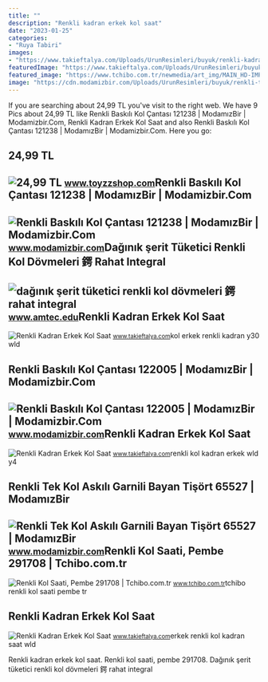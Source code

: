```yaml
---
title: ""
description: "Renkli kadran erkek kol saat"
date: "2023-01-25"
categories:
- "Ruya Tabiri"
images:
- "https://www.takieftalya.com/Uploads/UrunResimleri/buyuk/renkli-kadran-erkek--kol-saat-b0f1.jpg"
featuredImage: "https://www.takieftalya.com/Uploads/UrunResimleri/buyuk/renkli-kadran-erkek--kol-saat-fc7e.jpg"
featured_image: "https://www.tchibo.com.tr/newmedia/art_img/MAIN_HD-IMPORTED/374e1daa9d32855/.jpg"
image: "https://cdn.modamizbir.com/Uploads/UrunResimleri/buyuk/renkli-tek-kol-askili-garnili-bayan-tisort-65527-1703082223.jpg"
---
```


If you are searching about 24,99 TL you've visit to the right web. We have 9 Pics about 24,99 TL like Renkli Baskılı Kol Çantası 121238 | ModamızBir | Modamizbir.Com, Renkli Kadran Erkek Kol Saat and also Renkli Baskılı Kol Çantası 121238 | ModamızBir | Modamizbir.Com. Here you go:

24,99 TL
--------

 ![24,99 TL](https://cdn-nq.toyzzshop.com/product/orj/94739_Renkli_Kol_Saati_Kare.jpg) <small>www.toyzzshop.com</small>Renkli Baskılı Kol Çantası 121238 | ModamızBir | Modamizbir.Com
---------------------------------------------------------------

 ![Renkli Baskılı Kol Çantası 121238 | ModamızBir | Modamizbir.Com](https://cdn.modamizbir.com/Uploads/UrunResimleri/buyuk/renkli-baskili-kol-cantasi-121238-2103143071.jpg) <small>www.modamizbir.com</small>Dağınık şerit Tüketici Renkli Kol Dövmeleri 鍔 Rahat Integral
------------------------------------------------------------

 ![dağınık şerit tüketici renkli kol dövmeleri 鍔 rahat integral](https://i.pinimg.com/originals/09/57/f0/0957f01004dc906d74bdc437b72edbf0.jpg) <small>www.amtec.edu</small>Renkli Kadran Erkek Kol Saat
----------------------------

 ![Renkli Kadran Erkek Kol Saat](https://www.takieftalya.com/Uploads/UrunResimleri/buyuk/renkli-kadran-erkek--kol-saat-fc7e.jpg) <small>www.takieftalya.com</small>kol erkek renkli kadran y30 wld

Renkli Baskılı Kol Çantası 122005 | ModamızBir | Modamizbir.Com
---------------------------------------------------------------

 ![Renkli Baskılı Kol Çantası 122005 | ModamızBir | Modamizbir.Com](https://cdn.modamizbir.com/Uploads/UrunResimleri/thumb/renkli-baskili-kol-cantasi-122005-1844881121.jpg) <small>www.modamizbir.com</small>Renkli Kadran Erkek Kol Saat
----------------------------

 ![Renkli Kadran Erkek Kol Saat](https://www.takieftalya.com/Uploads/UrunResimleri/buyuk/renkli-kadran-erkek--kol-saat-b0f1.jpg) <small>www.takieftalya.com</small>renkli kol kadran erkek wld y4

Renkli Tek Kol Askılı Garnili Bayan Tişört 65527 | ModamızBir
-------------------------------------------------------------

 ![Renkli Tek Kol Askılı Garnili Bayan Tişört 65527 | ModamızBir](https://cdn.modamizbir.com/Uploads/UrunResimleri/buyuk/renkli-tek-kol-askili-garnili-bayan-tisort-65527-1703082223.jpg) <small>www.modamizbir.com</small>Renkli Kol Saati, Pembe 291708 | Tchibo.com.tr
----------------------------------------------

 ![Renkli Kol Saati, Pembe 291708 | Tchibo.com.tr](https://www.tchibo.com.tr/newmedia/art_img/MAIN_HD-IMPORTED/374e1daa9d32855/.jpg) <small>www.tchibo.com.tr</small>tchibo renkli kol saati pembe tr

Renkli Kadran Erkek Kol Saat
----------------------------

 ![Renkli Kadran Erkek Kol Saat](https://www.takieftalya.com/Uploads/UrunResimleri/buyuk/renkli-kadran-erkek--kol-saat-d53f.jpg) <small>www.takieftalya.com</small>erkek renkli kol kadran saat wld

Renkli kadran erkek kol saat. Renkli kol saati, pembe 291708. Dağınık şerit tüketici renkli kol dövmeleri 鍔 rahat integral
